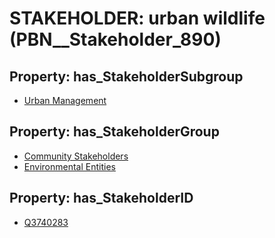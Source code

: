 # STAKEHOLDER: __urban wildlife__ (PBN__Stakeholder_890)

## Property: has_StakeholderSubgroup

* [Urban Management](PBN__StakeholderSubgroup_135)

## Property: has_StakeholderGroup

* [Community Stakeholders](PBN__StakeholderGroup_8)
* [Environmental Entities](PBN__StakeholderGroup_13)

## Property: has_StakeholderID

* [Q3740283](Q3740283)

